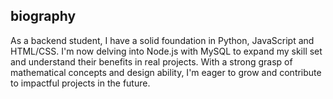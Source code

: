 ## biography
As a backend student, I have a solid foundation in Python, JavaScript and HTML/CSS. I'm now delving into Node.js with MySQL to expand my skill set and understand their benefits in real projects. With a strong grasp of mathematical concepts and design ability, I'm eager to grow and contribute to impactful projects in the future.
